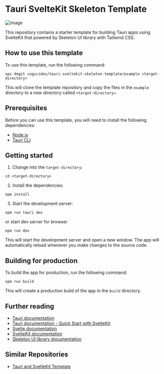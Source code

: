 # Tauri SvelteKit Skeleton Template

![image](https://user-images.githubusercontent.com/50235526/210677902-f64ee851-d613-451d-a462-5136877bf9af.png)

This repository contains a starter template for building Tauri apps using SvelteKit that powered by Skeleton UI library with Tailwind CSS.

## How to use this template

To use this template, run the following command:

```
npx degit cogscides/tauri-sveltekit-skeleton-template/example <target-directory>

```

This will clone the template repository and copy the files in the `example` directory to a new directory called `<target-directory>`.

## Prerequisites

Before you can use this template, you will need to install the following dependencies:

-   [Node.js](https://nodejs.org/)
-   [Tauri CLI](https://tauri.studio/docs/getting-started/installation)

## Getting started

1.  Change into the `target-directory`:

```
cd <target-directory>

```

2.  Install the dependencies:

```
npm install

```

3.  Start the development server:

```
npm run tauri dev

```

or start dev server for browser

```
npm run dev

```


This will start the development server and open a new window. The app will automatically reload whenever you make changes to the source code.

## Building for production

To build the app for production, run the following command:

```
npm run build

```

This will create a production build of the app in the `build` directory.

## Further reading

-   [Tauri documentation](https://tauri.studio/docs)
-   [Tauri documentation - Quick Start with SvelteKit](https://tauri.app/v1/guides/getting-started/setup/sveltekit)
-   [Svelte documentation](https://svelte.dev/docs)
-   [SvelteKit documentation](https://svelte.dev/docs#SvelteKit)
-   [Skeleton UI library documentation](https://www.skeleton.dev/docs/why)

## Similar Repositories

- [Tauri and SvelteKit Template](https://github.com/Stijn-B/tauri-sveltekit-example)
